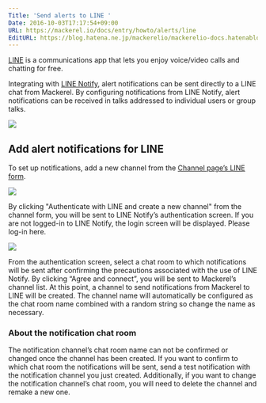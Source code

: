 ```yaml
---
Title: 'Send alerts to LINE '
Date: 2016-10-03T17:17:54+09:00
URL: https://mackerel.io/docs/entry/howto/alerts/line
EditURL: https://blog.hatena.ne.jp/mackerelio/mackerelio-docs.hatenablog.mackerel.io/atom/entry/10328749687187579021
---
```


[LINE](http://line.me/) is a communications app that lets you enjoy voice/video calls and chatting for free.

Integrating with [LINE Notify](https://notify-bot.line.me/), alert notifications can be sent directly to a LINE chat from Mackerel. By configuring notifications from LINE Notify, alert notifications can be received in talks addressed to individual users or group talks.  

![](https://cdn-ak.f.st-hatena.com/images/fotolife/a/andyyk/20161003/20161003170421.png)

## Add alert notifications for LINE 

To set up notifications, add a new channel from the [Channel page’s LINE form](https://mackerel.io/my/channels/-/create#line).

![](https://cdn-ak.f.st-hatena.com/images/fotolife/a/andyyk/20161003/20161003165358.png)

By clicking "Authenticate with LINE and create a new channel" from the channel form, you will be sent to LINE Notify’s authentication screen. If you are not logged-in to LINE Notify, the login screen will be displayed. Please log-in here.  

![](https://cdn-ak.f.st-hatena.com/images/fotolife/a/andyyk/20161003/20161003165357.png)

From the authentication screen, select a chat room to which notifications will be sent after confirming the precautions associated with the use of LINE Notify. By clicking “Agree and connect”, you will be sent to Mackerel’s channel list. At this point, a channel to send notifications from Mackerel to LINE will be created. The channel name will automatically be configured as the chat room name combined with a random string so change the name as necessary. 

### About the notification chat room

The notification channel’s chat room name can not be confirmed or changed once the channel has been created. If you want to confirm to which chat room the notifications will be sent, send a test notification with the notification channel you just created. Additionally, if you want to change the notification channel’s chat room, you will need to delete the channel and remake a new one. 
